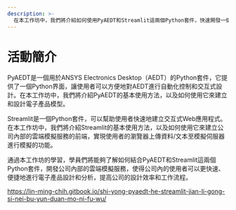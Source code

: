 ```yaml
---
description: >-
  在本工作坊中，我們將介紹如何使用PyAEDT和Streamlit這兩個Python套件，快速開發一個公司內部的雲端模擬服務。通過這個服務，公司內的使用者可以透過瀏覽器上傳資料/文本/設計至ANSYS模擬伺服器進行模擬，並在模擬完成之後直接在瀏覽器檢視模擬結果或下載資料。
---
```


# 活動簡介

PyAEDT是一個用於ANSYS Electronics Desktop（AEDT）的Python套件，它提供了一個Python界面，讓使用者可以方便地對AEDT進行自動化控制和交互式設計。在本工作坊中，我們將介紹PyAEDT的基本使用方法，以及如何使用它來建立和設計電子產品模型。

Streamlit是一個Python套件，可以幫助使用者快速地建立交互式Web應用程式。在本工作坊中，我們將介紹Streamlit的基本使用方法，以及如何使用它來建立公司內部的雲端模擬服務的前端，實現使用者的瀏覽器上傳資料/文本至模擬伺服器進行模擬的功能。

通過本工作坊的學習，學員們將能夠了解如何結合PyAEDT和Streamlit這兩個Python套件，開發公司內部的雲端模擬服務，使得公司內的使用者可以更快速、便捷地進行電子產品設計和分析，提高公司的設計效率和工作流程。

https://lin-ming-chih.gitbook.io/shi-yong-pyaedt-he-streamlit-jian-li-gong-si-nei-bu-yun-duan-mo-ni-fu-wu/
